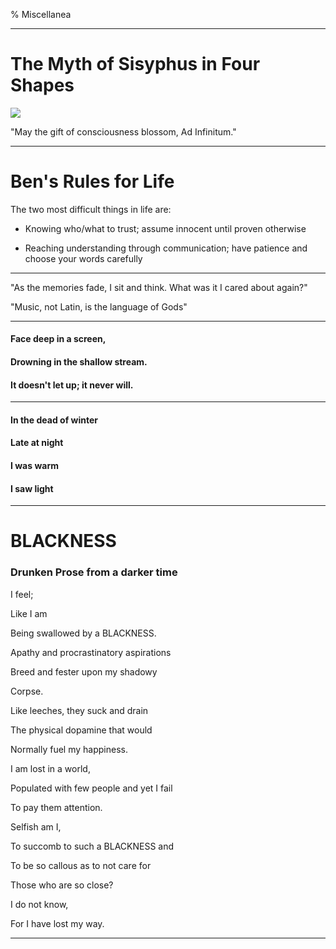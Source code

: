 % Miscellanea

***

# The Myth of Sisyphus in Four Shapes

![](./images/sisyphus.png)

"May the gift of consciousness blossom, Ad Infinitum."

***

# Ben's Rules for Life

The two most difficult things in life are:

* Knowing who/what to trust; assume innocent until proven otherwise

* Reaching understanding through communication; have patience and choose your words carefully

***

"As the memories fade, I sit and think. What was it I cared about again?"

"Music, not Latin, is the language of Gods"

***
#### Face deep in a screen,

#### Drowning in the shallow stream.

#### It doesn't let up; it never will.

***

#### In the dead of winter

#### Late at night

#### I was warm

#### I saw light

***

# BLACKNESS

### Drunken Prose from a darker time

I feel;

Like I am

Being swallowed by a BLACKNESS.

Apathy and procrastinatory aspirations

Breed and fester upon my shadowy

Corpse.

Like leeches, they suck and drain

The physical dopamine that would

Normally fuel my happiness.

I am lost in a world,

Populated with few people and yet I fail

To pay them attention.

Selfish am I,

To succomb to such a BLACKNESS and

To be so callous as to not care for

Those who are so close?

I do not know,

For I have lost my way.

***
